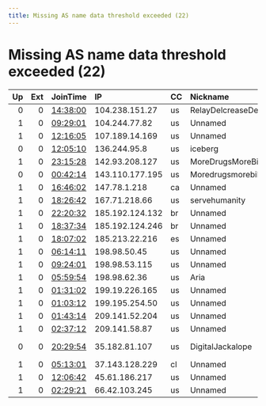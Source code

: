 ```yaml
---
title: Missing AS name data threshold exceeded (22)
---
```


# Missing AS name data threshold exceeded (22)

|   Up |   Ext | JoinTime                                                                                            | IP              | CC   | Nickname            |   ORp |   Dirp | Version   | Contact                   | OS    |   eFamMembers |
|-----:|------:|:----------------------------------------------------------------------------------------------------|:----------------|:-----|:--------------------|------:|-------:|:----------|:--------------------------|:------|--------------:|
|    0 |     0 | [14:38:00](https://metrics.torproject.org/rs.html#details/FED4B67E148ECDF67B3DE7575EAAE22626AFEECD) | 104.238.151.27  | us   | RelayDelcreaseDelay |  9001 |      0 | 0.4.5.10  | witiyi5648@stvbz.com      | Linux |             1 |
|    1 |     0 | [09:29:01](https://metrics.torproject.org/rs.html#details/7ED4AFFC5EB6577177C9C0D5F3A4F572244AC371) | 104.244.77.82   | us   | Unnamed             |  9001 |   9030 | 0.4.2.7   | None                      | Linux |             1 |
|    1 |     0 | [12:16:05](https://metrics.torproject.org/rs.html#details/1652F756D1E8DD82B1E78ACB91BCCD4E001D4D2A) | 107.189.14.169  | us   | Unnamed             |  9001 |   9030 | 0.4.2.7   | None                      | Linux |             1 |
|    0 |     0 | [12:05:10](https://metrics.torproject.org/rs.html#details/DF767DDA0D0542087EA50E292E2BBC69E09F69AE) | 136.244.95.8    | us   | iceberg             |  9090 |      0 | 0.3.5.16  | aaronshor@pm.me           | Linux |             1 |
|    1 |     0 | [23:15:28](https://metrics.torproject.org/rs.html#details/5F288DE57DF7C2DC4AEEF80C0B741934972E7D60) | 142.93.208.127  | us   | MoreDrugsMoreBikes  |   443 |      0 | 0.4.5.10  | haranman@protonmail.com   | Linux |             1 |
|    0 |     0 | [00:42:14](https://metrics.torproject.org/rs.html#details/20BDA8C72938191726F452847B8120D0B5A796DC) | 143.110.177.195 | us   | Moredrugsmorebikes  |  8769 |   8869 | 0.4.5.10  | Haranman at protonmail do | Linux |             1 |
|    1 |     0 | [16:46:02](https://metrics.torproject.org/rs.html#details/E49BC9D24FDF70FA449577F0D4F284D497A3F25F) | 147.78.1.218    | ca   | Unnamed             |   443 |      0 | 0.4.5.10  | None                      | Linux |             1 |
|    1 |     0 | [18:26:42](https://metrics.torproject.org/rs.html#details/BB972B156A9A5FDCA8331EB421F228E6F9722055) | 167.71.218.66   | us   | servehumanity       |  9001 |      0 | 0.4.5.10  | servehumanity tor-relay.  | Linux |             1 |
|    1 |     0 | [22:20:32](https://metrics.torproject.org/rs.html#details/0054F91F330BE868CDF2FAE4C9620072DD363864) | 185.192.124.132 | br   | Unnamed             |   443 |      0 | 0.4.5.10  | None                      | Linux |             1 |
|    1 |     0 | [18:37:34](https://metrics.torproject.org/rs.html#details/A7F53CFFCDBD3C7BB6F38BE0914FD73BBB011D15) | 185.192.124.246 | br   | Unnamed             |   443 |      0 | 0.4.5.10  | None                      | Linux |             1 |
|    1 |     0 | [18:07:02](https://metrics.torproject.org/rs.html#details/66D7AB30D98AA299C558BF967B7C7C437040D9D0) | 185.213.22.216  | es   | Unnamed             |   443 |      0 | 0.4.5.10  | None                      | Linux |             1 |
|    1 |     0 | [06:14:11](https://metrics.torproject.org/rs.html#details/F5E6175BC18388239F651B78D10D26644E9CADD0) | 198.98.50.45    | us   | Unnamed             |  9001 |   9030 | 0.4.2.7   | None                      | Linux |             1 |
|    1 |     0 | [09:24:01](https://metrics.torproject.org/rs.html#details/55A0D5A540A73B73F81DEDDC626A83A33C336216) | 198.98.53.115   | us   | Unnamed             |  9001 |   9030 | 0.4.2.7   | None                      | Linux |             1 |
|    1 |     0 | [05:59:54](https://metrics.torproject.org/rs.html#details/7888ED05F79FA54B31AE39935E402D43FA169AC8) | 198.98.62.36    | us   | Aria                |  9001 |      0 | 0.4.5.10  | Izy &lt;tor lain cx&gt;   | Linux |             1 |
|    1 |     0 | [01:31:02](https://metrics.torproject.org/rs.html#details/2FBB0F02FC172C7F00439D58977E76FE5F1EF15B) | 199.19.226.165  | us   | Unnamed             |  9001 |   9030 | 0.4.2.7   | None                      | Linux |             1 |
|    1 |     0 | [01:03:12](https://metrics.torproject.org/rs.html#details/05B47F32EB50055B21FD82624AA95F76BFCDAD04) | 199.195.254.50  | us   | Unnamed             |  9001 |   9030 | 0.4.2.7   | None                      | Linux |             1 |
|    1 |     0 | [01:43:14](https://metrics.torproject.org/rs.html#details/684E6377873F4E80F11521A6AE911912A37DA204) | 209.141.52.204  | us   | Unnamed             |  9001 |   9030 | 0.4.2.7   | None                      | Linux |             1 |
|    1 |     0 | [02:37:12](https://metrics.torproject.org/rs.html#details/14FA2340105A97E1152AFF6E4BA9A06D0CC16E0B) | 209.141.58.87   | us   | Unnamed             |  9001 |   9030 | 0.4.2.7   | None                      | Linux |             1 |
|    0 |     0 | [20:29:54](https://metrics.torproject.org/rs.html#details/C56F6DA5A72C1D9D9B27FBBF7E4BC52004DDE36A) | 35.182.81.107   | us   | DigitalJackalope    |  9001 |   9030 | 0.4.3.5   | Random Person nobody@tor. | Linux |             1 |
|    1 |     0 | [05:13:01](https://metrics.torproject.org/rs.html#details/AE2499BAFDC1B5B8877C2EE35E6100B75857E9B1) | 37.143.128.229  | cl   | Unnamed             |   443 |      0 | 0.4.5.10  | None                      | Linux |             1 |
|    1 |     0 | [12:06:42](https://metrics.torproject.org/rs.html#details/B97BA58705268C713389A44E3C5A1569CC1F0F5E) | 45.61.186.217   | us   | Unnamed             |  9001 |   9030 | 0.4.2.7   | None                      | Linux |             1 |
|    1 |     0 | [02:29:21](https://metrics.torproject.org/rs.html#details/F33D2E46B9DAE5EEEAED9F340E087CC833AFF9F2) | 66.42.103.245   | us   | Unnamed             |  9001 |      0 | 0.4.5.7   | None                      | Linux |             1 |
